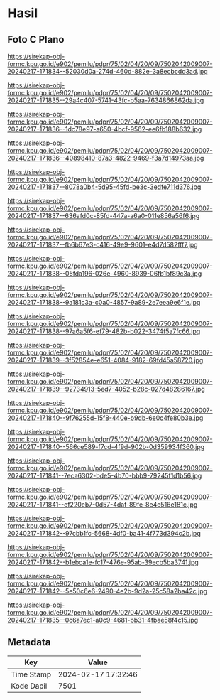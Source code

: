 # Hasil

## Foto C Plano

https://sirekap-obj-formc.kpu.go.id/e902/pemilu/pdpr/75/02/04/20/09/7502042009007-20240217-171834--52030d0a-274d-460d-882e-3a8ecbcdd3ad.jpg

https://sirekap-obj-formc.kpu.go.id/e902/pemilu/pdpr/75/02/04/20/09/7502042009007-20240217-171835--29a4c407-5741-43fc-b5aa-7634866862da.jpg

https://sirekap-obj-formc.kpu.go.id/e902/pemilu/pdpr/75/02/04/20/09/7502042009007-20240217-171836--1dc78e97-a650-4bcf-9562-ee6fb188b632.jpg

https://sirekap-obj-formc.kpu.go.id/e902/pemilu/pdpr/75/02/04/20/09/7502042009007-20240217-171836--40898410-87a3-4822-9469-f3a7d14973aa.jpg

https://sirekap-obj-formc.kpu.go.id/e902/pemilu/pdpr/75/02/04/20/09/7502042009007-20240217-171837--8078a0b4-5d95-45fd-be3c-3edfe711d376.jpg

https://sirekap-obj-formc.kpu.go.id/e902/pemilu/pdpr/75/02/04/20/09/7502042009007-20240217-171837--636afd0c-85fd-447a-a6a0-011e856a56f6.jpg

https://sirekap-obj-formc.kpu.go.id/e902/pemilu/pdpr/75/02/04/20/09/7502042009007-20240217-171837--fb6b67e3-c416-49e9-9601-e4d7d582fff7.jpg

https://sirekap-obj-formc.kpu.go.id/e902/pemilu/pdpr/75/02/04/20/09/7502042009007-20240217-171838--05fda196-026e-4960-8939-06fb1bf89c3a.jpg

https://sirekap-obj-formc.kpu.go.id/e902/pemilu/pdpr/75/02/04/20/09/7502042009007-20240217-171838--9a181c3a-c0a0-4857-9a89-2e7eea9e6f1e.jpg

https://sirekap-obj-formc.kpu.go.id/e902/pemilu/pdpr/75/02/04/20/09/7502042009007-20240217-171838--97a6a5f6-ef79-482b-b022-3474f5a7fc66.jpg

https://sirekap-obj-formc.kpu.go.id/e902/pemilu/pdpr/75/02/04/20/09/7502042009007-20240217-171839--3f52854e-e651-4084-9182-69fd45a58720.jpg

https://sirekap-obj-formc.kpu.go.id/e902/pemilu/pdpr/75/02/04/20/09/7502042009007-20240217-171839--92734913-5ed7-4052-b28c-027d48286167.jpg

https://sirekap-obj-formc.kpu.go.id/e902/pemilu/pdpr/75/02/04/20/09/7502042009007-20240217-171840--9f76255d-15f8-440e-b9db-6e0c4fe80b3e.jpg

https://sirekap-obj-formc.kpu.go.id/e902/pemilu/pdpr/75/02/04/20/09/7502042009007-20240217-171840--566ce589-f7cd-4f9d-902b-0d359934f360.jpg

https://sirekap-obj-formc.kpu.go.id/e902/pemilu/pdpr/75/02/04/20/09/7502042009007-20240217-171841--7eca6302-bde5-4b70-bbb9-79245f1d1b56.jpg

https://sirekap-obj-formc.kpu.go.id/e902/pemilu/pdpr/75/02/04/20/09/7502042009007-20240217-171841--ef220eb7-0d57-4daf-89fe-8e4e516e181c.jpg

https://sirekap-obj-formc.kpu.go.id/e902/pemilu/pdpr/75/02/04/20/09/7502042009007-20240217-171842--97cbb1fc-5668-4df0-ba41-4f773d394c2b.jpg

https://sirekap-obj-formc.kpu.go.id/e902/pemilu/pdpr/75/02/04/20/09/7502042009007-20240217-171842--b1ebca1e-fc17-476e-95ab-39ecb5ba3741.jpg

https://sirekap-obj-formc.kpu.go.id/e902/pemilu/pdpr/75/02/04/20/09/7502042009007-20240217-171842--5e50c6e6-2490-4e2b-9d2a-25c58a2ba42c.jpg

https://sirekap-obj-formc.kpu.go.id/e902/pemilu/pdpr/75/02/04/20/09/7502042009007-20240217-171835--0c6a7ec1-a0c9-4681-bb31-4fbae58f4c15.jpg


## Metadata

| Key        | Value               |
| ---------- | ------------------- |
| Time Stamp | 2024-02-17 17:32:46 |
| Kode Dapil | 7501                |



